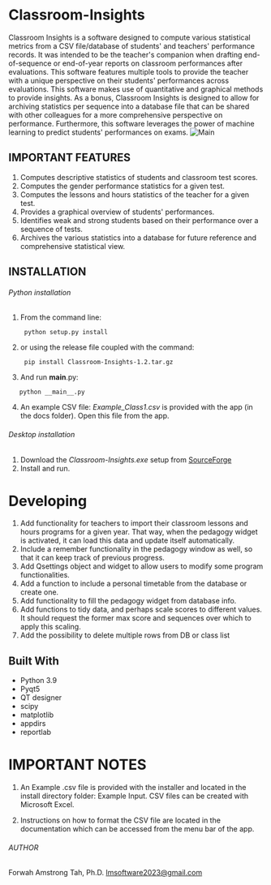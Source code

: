# Classroom-Insights
   Classroom Insights is a software designed to compute various statistical metrics from a CSV file/database of students' and teachers' performance records. It was intended to be the teacher's companion when drafting end-of-sequence or end-of-year reports on classroom performances after evaluations. This software features multiple tools to provide the teacher with a unique perspective on their students' performances across evaluations. This software makes use of quantitative and graphical methods to provide insights. As a bonus, Classroom Insights is designed to allow for archiving statistics per sequence into a database file that can be shared with other colleagues for a more comprehensive perspective on performance. Furthermore, this software leverages the power of machine learning to predict students' performances on exams.
![Main](https://github.com/Forwah2023/Classsroom-Insights/assets/123673169/fb1b3eac-e486-4132-81be-067afc79e515)

## IMPORTANT FEATURES
1. Computes descriptive statistics of students and classroom test scores.
2. Computes the gender performance statistics for a given test.
3. Computes the lessons and hours statistics of the teacher for a given test.
4. Provides a graphical overview of students' performances.
5. Identifies weak and strong students based on their performance over a sequence of tests.
6. Archives the various statistics into a database for future reference and comprehensive statistical view.

## INSTALLATION
###### Python installation

1. From the command line:
    ```
     python setup.py install
   ```
2. or using the release file coupled with the command:
   ```
    pip install Classroom-Insights-1.2.tar.gz
   ```
3. And run __main__.py:
  ```
     python __main__.py
   ```
4. An example CSV file: *Example_Class1.csv* is provided with the app (in the docs folder). Open this file from the app.

###### Desktop installation
1. Download the *Classroom-Insights.exe* setup from [SourceForge](https://sourceforge.net/projects/classsroom-insights/)
2. Install and run.

# Developing
1. Add functionality for teachers to import their classroom lessons and hours programs for a given year. That way,
when the pedagogy widget is activated, it can load this data and update itself automatically.
2. Include a remember functionality in the pedagogy window as well, so that it can keep track of previous progress.
3.  Add Qsettings object and widget to allow users to modify some program functionalities.
4. Add a function to include a personal timetable from the database or create one.
5.  Add functionality to fill the pedagogy widget from database info.
6. Add functions to tidy data, and perhaps scale scores to different values. It should request the former max score and
 sequences over which to apply this scaling.
7. Add the possibility to delete multiple rows from DB or class list
## Built With
* Python 3.9
* Pyqt5
* QT designer
* scipy
* matplotlib
* appdirs
* reportlab

# IMPORTANT NOTES
1. An Example .csv file is provided with the installer and located in the install directory folder: Example Input. 
CSV files can be created with Microsoft Excel.

2. Instructions on how to format the CSV  file are located in the documentation which can be accessed from the menu bar of the app.

###### AUTHOR
Forwah Amstrong Tah, Ph.D. <lmsoftware2023@gmail.com>

